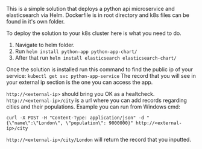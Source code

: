 This is a simple solution that deploys a python api microservice and elasticsearch via Helm.
Dockerfile is in root directory and k8s files can be found in it's own folder.

To deploy the solution to your k8s cluster here is what you need to do.
1. Navigate to helm folder.
2. Run `helm install python-app python-app-chart/`
3. After that run `helm install elasticsearch elasticsearch-chart/`

Once the solution is installed run this command to find the public ip of your service:
`kubectl get svc python-app-service`
The record that you will see in your external ip section is the one you can access the app.

`http://<external-ip>` should bring you OK as a healtcheck.
`http://<external-ip>/city` is a url where you can add records regarding cities and their populations.
Example you can run from Windows cmd:

`curl -X POST -H "Content-Type: application/json" -d "{\"name\":\"London\", \"population\": 9000000}" http://<external-ip>/city`

`http://<external-ip>/city/London` will return the record that you inputted.
